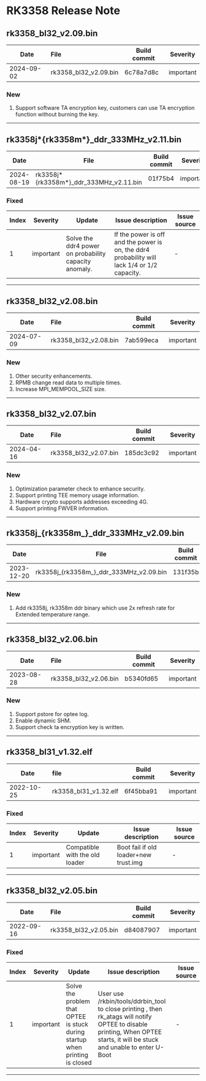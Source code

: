 # RK3358 Release Note

## rk3358_bl32_v2.09.bin

| Date       | File                  | Build commit | Severity  |
| ---------- | :-------------------- | ------------ | --------- |
| 2024-09-02 | rk3358_bl32_v2.09.bin | 6c78a7d8c    | important |

### New

1.  Support software TA encryption key, customers can use TA encryption function without burning the key.

------

## rk3358j*{rk3358m*}_ddr_333MHz_v2.11.bin

| Date       | File                                    | Build commit | Severity  |
| ---------- | --------------------------------------- | ------------ | --------- |
| 2024-08-19 | rk3358j*{rk3358m*}_ddr_333MHz_v2.11.bin | 01f75b4      | important |

### Fixed

| Index | Severity  | Update                                                | Issue description                                            | Issue source |
| ----- | --------- | ----------------------------------------------------- | ------------------------------------------------------------ | ------------ |
| 1     | important | Solve the ddr4 power on probability capacity anomaly. | If the power is off and the power is on, the ddr4 probability will lack 1/4 or 1/2 capacity. | -            |

------

## rk3358_bl32_v2.08.bin

| Date       | File                  | Build commit | Severity  |
| ---------- | :-------------------- | ------------ | --------- |
| 2024-07-09 | rk3358_bl32_v2.08.bin | 7ab599eca    | important |

### New

1.  Other security enhancements.
2.  RPMB change read data to multiple times.
3.  Increase MPI_MEMPOOL_SIZE size.

------

## rk3358_bl32_v2.07.bin

| Date       | File                  | Build commit | Severity  |
| ---------- | :-------------------- | ------------ | --------- |
| 2024-04-16 | rk3358_bl32_v2.07.bin | 185dc3c92    | important |

### New

1. Optimization parameter check to enhance security.
2. Support printing TEE memory usage information.
3. Hardware crypto supports addresses exceeding 4G.
4. Support printing FWVER information.

------

## rk3358j_{rk3358m_}_ddr_333MHz_v2.09.bin

| Date       | File                                    | Build commit | Severity  |
| ---------- | --------------------------------------- | ------------ | --------- |
| 2023-12-20 | rk3358j_{rk3358m_}_ddr_333MHz_v2.09.bin | 131f35b      | important |

### New

1. Add rk3358j, rk3358m ddr binary which use 2x refresh rate for Extended temperature range.

------

## rk3358_bl32_v2.06.bin

| Date       | File                  | Build commit | Severity  |
| ---------- | :-------------------- | ------------ | --------- |
| 2023-08-28 | rk3358_bl32_v2.06.bin | b5340fd65    | important |

### New

1. Support pstore for optee log.
2. Enable dynamic SHM.
3. Support check ta encryption key is written.

------

## rk3358_bl31_v1.32.elf

| Date       | file                  | Build commit | Severity  |
| ---------- | :-------------------- | ------------ | --------- |
| 2022-10-25 | rk3358_bl31_v1.32.elf | 6f45bba91    | important |

### Fixed

| Index | Severity  | Update                         | Issue description                     | Issue source |
| ----- | --------- | ------------------------------ | ------------------------------------- | ------------ |
| 1     | important | Compatible with the old loader | Boot fail if old loader+new trust.img | -            |

------

## rk3358_bl32_v2.05.bin

| Date       | File                  | Build commit | Severity  |
| ---------- | :-------------------- | ------------ | --------- |
| 2022-09-16 | rk3358_bl32_v2.05.bin | d84087907    | important |

### Fixed

| Index | Severity  | Update                                                       | Issue description                                            | Issue source |
| ----- | --------- | ------------------------------------------------------------ | ------------------------------------------------------------ | ------------ |
| 1     | important | Solve the problem that OPTEE is stuck during startup when printing is closed | User use /rkbin/tools/ddrbin_tool to close printing ,  then rk_atags will notify OPTEE to disable printing, When OPTEE starts, it will be stuck and unable to enter U-Boot | -            |

------

